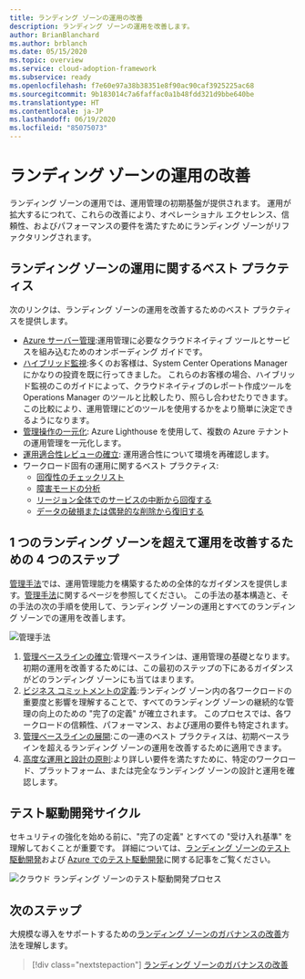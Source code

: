 ```yaml
---
title: ランディング ゾーンの運用の改善
description: ランディング ゾーンの運用を改善します。
author: BrianBlanchard
ms.author: brblanch
ms.date: 05/15/2020
ms.topic: overview
ms.service: cloud-adoption-framework
ms.subservice: ready
ms.openlocfilehash: f7e60e97a38b38351e8f90ac90caf3925225ac68
ms.sourcegitcommit: 9b183014c7a6faffac0a1b48fdd321d9bbe640be
ms.translationtype: HT
ms.contentlocale: ja-JP
ms.lasthandoff: 06/19/2020
ms.locfileid: "85075073"
---
```

# <a name="improve-landing-zone-operations"></a>ランディング ゾーンの運用の改善

ランディング ゾーンの運用では、運用管理の初期基盤が提供されます。 運用が拡大するにつれて、これらの改善により、オペレーショナル エクセレンス、信頼性、およびパフォーマンスの要件を満たすためにランディング ゾーンがリファクタリングされます。

## <a name="landing-zone-operations-best-practices"></a>ランディング ゾーンの運用に関するベスト プラクティス

次のリンクは、ランディング ゾーンの運用を改善するためのベスト プラクティスを提供します。

- [Azure サーバー管理](../../manage/azure-server-management/index.md):運用管理に必要なクラウドネイティブ ツールとサービスを組み込むためのオンボーディング ガイドです。
- [ハイブリッド監視](../../manage/monitor/index.md):多くのお客様は、System Center Operations Manager にかなりの投資を既に行ってきました。 これらのお客様の場合、ハイブリッド監視のこのガイドによって、クラウドネイティブのレポート作成ツールを Operations Manager のツールと比較したり、照らし合わせたりできます。 この比較により、運用管理にどのツールを使用するかをより簡単に決定できるようになります。
- [管理操作の一元化](../../manage/centralize-operations.md): Azure Lighthouse を使用して、複数の Azure テナントの運用管理を一元化します。
- [運用適合性レビューの確立](../../manage/operational-fitness-review.md): 運用適合性について環境を再確認します。
- ワークロード固有の運用に関するベスト プラクティス:
  - [回復性のチェックリスト](https://docs.microsoft.com/azure/architecture/checklist/resiliency-per-service?toc=/azure/cloud-adoption-framework/toc.json&bc=/azure/cloud-adoption-framework/_bread/toc.json)
  - [障害モードの分析](https://docs.microsoft.com/azure/architecture/resiliency/failure-mode-analysis?toc=/azure/cloud-adoption-framework/toc.json&bc=/azure/cloud-adoption-framework/_bread/toc.json)
  - [リージョン全体でのサービスの中断から回復する](https://docs.microsoft.com/azure/architecture/resiliency/recovery-loss-azure-region?toc=/azure/cloud-adoption-framework/toc.json&bc=/azure/cloud-adoption-framework/_bread/toc.json)
  - [データの破損または偶発的な削除から復旧する](https://docs.microsoft.com/azure/architecture/framework/resiliency/data-management?toc=/azure/cloud-adoption-framework/toc.json&bc=/azure/cloud-adoption-framework/_bread/toc.json)

## <a name="four-steps-to-improve-operations-beyond-a-single-landing-zone"></a>1 つのランディング ゾーンを超えて運用を改善するための 4 つのステップ

[管理手法](../../manage/index.md)では、運用管理能力を構築するための全体的なガイダンスを提供します。[管理手法](../../manage/index.md)に関するページを参照してください。 この手法の基本構造と、その手法の次の手順を使用して、ランディング ゾーンの運用とすべてのランディング ゾーンでの運用を改善します。

<!-- cSpell:ignore caf -->

![管理手法](../../_images/manage/caf-manage.png)

1. [管理ベースラインの確立](../../manage/azure-server-management/index.md):管理ベースラインは、運用管理の基礎となります。 初期の運用を改善するためには、この最初のステップの下にあるガイダンスがどのランディング ゾーンにも当てはまります。
2. [ビジネス コミットメントの定義](../../manage/considerations/business-alignment.md):ランディング ゾーン内の各ワークロードの重要度と影響を理解することで、すべてのランディング ゾーンの継続的な管理の向上のための "完了の定義" が確立されます。 このプロセスでは、各ワークロードの信頼性、パフォーマンス、および運用の要件も特定されます。
3. [管理ベースラインの展開](../../manage/best-practices.md):この一連のベスト プラクティスは、初期ベースラインを超えるランディング ゾーンの運用を改善するために適用できます。
4. [高度な運用と設計の原則](../../manage/design-principles.md):より詳しい要件を満たすために、特定のワークロード、プラットフォーム、または完全なランディング ゾーンの設計と運用を確認します。

## <a name="test-driven-development-cycle"></a>テスト駆動開発サイクル

セキュリティの強化を始める前に、"完了の定義" とすべての "受け入れ基準" を理解しておくことが重要です。 詳細については、[ランディング ゾーンのテスト駆動開発](./test-driven-development.md)および [Azure でのテスト駆動開発](./azure-test-driven-development.md)に関する記事をご覧ください。

![クラウド ランディング ゾーンのテスト駆動開発プロセス](../../_images/ready/test-driven-development-process.png)

## <a name="next-steps"></a>次のステップ

大規模な導入をサポートするための[ランディング ゾーンのガバナンスの改善](./landing-zone-governance.md)方法を理解します。

> [!div class="nextstepaction"]
> [ランディング ゾーンのガバナンスの改善](./landing-zone-governance.md)
